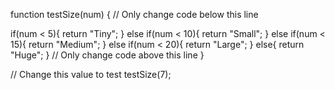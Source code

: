 
function testSize(num) {
  // Only change code below this line
  
  if(num < 5){
    return "Tiny";
  }
  else if(num < 10){
    return "Small";
  }
  else if(num < 15){
    return "Medium";
  }
  else if(num < 20){
    return "Large";
  }
  else{
    return "Huge";
  }
  // Only change code above this line
}

// Change this value to test
testSize(7);
